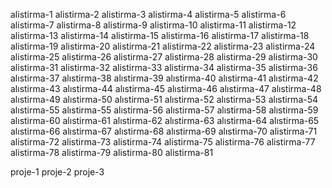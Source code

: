 alistirma-1
alistirma-2
alistirma-3
alistirma-4
alistirma-5
alistirma-6
alistirma-7
alistirma-8
alistirma-9
alistirma-10
alistirma-11
alistirma-12
alistirma-13
alistirma-14
alistirma-15
alistirma-16
alistirma-17
alistirma-18
alistirma-19
alistirma-20
alistirma-21
alistirma-22
alistirma-23
alistirma-24
alistirma-25
alistirma-26
alistirma-27
alistirma-28
alistirma-29
alistirma-30
alistirma-31
alistirma-32
alistirma-33
alistirma-34
alistirma-35
alistirma-36
alıstirma-37
alıstirma-38
alıstirma-39
alıstirma-40
alıstirma-41
alıstirma-42
alıstirma-43
alıstirma-44
alıstirma-45
alıstirma-46
alıstirma-47
alıstirma-48
alıstirma-49
alıstirma-50
alıstirma-51
alıstirma-52
alıstirma-53
alıstirma-54
alıstirma-55
alıstirma-55
alıstirma-56
alıstirma-57
alıstirma-58
alıstirma-59
alıstirma-60
alıstirma-61
alıstirma-62
alıstirma-63
alıstirma-64
alıstirma-65
alıstirma-66
alıstirma-67
alıstirma-68
alıstirma-69
alıstirma-70
alistirma-71
alistirma-72
alistirma-73
alistirma-74
alistirma-75
alistirma-76
alistirma-77
alistirma-78
alistirma-79
alistirma-80
alistirma-81

proje-1
proje-2
proje-3
